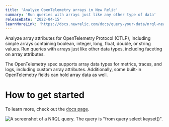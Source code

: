 ```yaml
---
title: 'Analyze OpenTelemetry arrays in New Relic'
summary: 'Run queries with arrays just like any other type of data'
releaseDate: '2022-04-15'
learnMoreLink: 'https://docs.newrelic.com/docs/query-your-data/nrql-new-relic-query-language/get-started/arrays-in-nrql/'
---
```


Analyze array attributes for OpenTelemetry Protocol (OTLP), including simple arrays containing boolean, integer, long, float, double, or string values. Run queries with arrays just like other data types, including faceting on array attributes.

The OpenTelemetry spec supports array data types for metrics, traces, and logs, including custom array attributes. Additionally, some built-in OpenTelemetry fields can hold array data as well.

# How to get started

To learn more, check out the [docs page](https://docs.newrelic.com/docs/query-your-data/nrql-new-relic-query-language/get-started/arrays-in-nrql/).

![A screenshot of a NRQL query. The query is "from query select keyset()".](/images/Arrays.webp)
